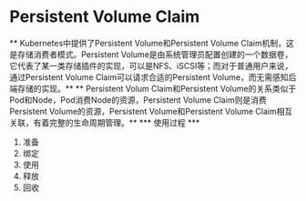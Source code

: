 # Persistent Volume Claim #
** Kubernetes中提供了Persistent Volume和Persistent Volume Claim机制，这是存储消费者模式。Persistent Volume是由系统管理员配置创建的一个数据卷，它代表了某一类存储插件的实现，可以是NFS、iSCSI等；而对于普通用户来说，通过Persistent Volume Claim可以请求合适的Persistent Volume，而无需感知后端存储的实现。**
** Persistent Volum Claim和Persistent Volume的关系类似于Pod和Node，Pod消费Node的资源，Persistent Volume Claim则是消费Persistent Volume的资源，Persistent Volume和Persistent Volume Claim相互关联，有着完整的生命周期管理。**
*** 使用过程 ***
1. 准备
2. 绑定
3. 使用
4. 释放
5. 回收
